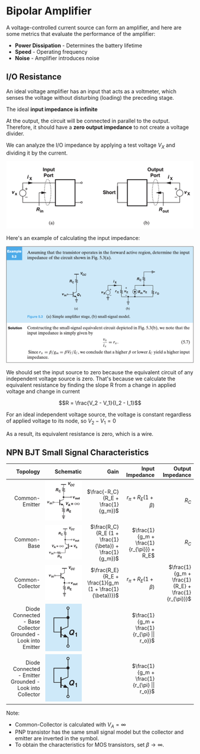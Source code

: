 # Bipolar Amplifier

A voltage-controlled current source can form an amplifier, and here are some metrics that evaluate the performance of the amplifier:
* **Power Dissipation** - Determines the battery lifetime
* **Speed** - Operating frequency
* **Noise** - Amplifier introduces noise

## I/O Resistance

An ideal voltage amplifier has an input that acts as a voltmeter, which senses the voltage without disturbing (loading) the preceding stage.

The ideal **input impedance is infinite**

At the output, the circuit will be connected in parallel to the output. Therefore, it should have a **zero output impedance** to not create a voltage divider.

We can analyze the I/O impedance by applying a test voltage $V_X$ and dividing it by the current.

![Figure6](./image/Figure6.png)

Here's an example of calculating the input impedance:

![Figure7](./image/Figure7.png)

We should set the input source to zero because the equivalent circuit of any independent voltage source is zero.
That's because we calculate the equivalent resistance by finding the slope R from a change in applied voltage and change in current

$$R = \frac{V_2 - V_1}{I_2 - I_1}$$

For an ideal independent voltage source, the voltage is constant regardless of applied voltage to its node, so $V_2 - V_1 = 0$

As a result, its equivalent resistance is zero, which is a wire.

## NPN BJT Small Signal Characteristics

| Topology | Schematic | Gain | Input Impedance | Output Impedance |
|---: |---: |---: |---: |---: |
| Common-Emitter | ![Figure19](./image/Figure19.png) | $\frac{-R_C}{R_E + \frac{1}{g_m}}$ | $r_{\pi} + R_E (1 + \beta)$ | $R_C$ |
| Common-Base | ![Figure20](./image/Figure20.png) | $\frac{R_C}{R_E (1 + \frac{1}{\beta}) + \frac{1}{g_m}}$ | $\frac{1}{g_m + \frac{1}{r_{\pi}}} + R_E$ | $R_C$ |
| Common-Collector | ![Figure21](./image/Figure21.png) | $\frac{R_E}{R_E + \frac{1}{g_m (1 + \frac{1}{\beta})}}$ | $r_{\pi} + R_E (1 + \beta)$ | $\frac{1}{g_m + \frac{1}{R_E} + \frac{1}{r_{\pi}}}$ |
| Diode Connected - Base Collector Grounded - Look into Emitter | ![Figure22](./image/Figure22.png) | | $\frac{1}{g_m + \frac{1}{r_{\pi} \|\| r_o}}$ | |
| Diode Connected - Emitter Grounded - Look into Collector | ![Figure22](./image/Figure22.png) | | $\frac{1}{g_m + \frac{1}{r_{\pi} \|\| r_o}}$ | |


Note:
* Common-Collector is calculated with $V_A = \infty$
* PNP transistor has the same small signal model but the collector and emitter are inverted in the symbol.
* To obtain the characteristics for MOS transistors, set $\beta \to \infty$.